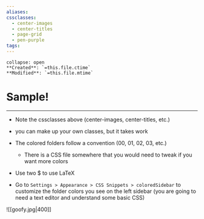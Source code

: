 ```yaml
---
aliases: 
cssclasses:
  - center-images
  - center-titles
  - page-grid
  - pen-purple
tags:
---
```


```ad-info
collapse: open
**Created**: `=this.file.ctime`
**Modified**: `=this.file.mtime`
```

# Sample!
***
- Note the cssclasses above (center-images, center-titles, etc.)
- you can make up your own classes, but it takes work 
- The colored folders follow a convention (00, 01, 02, 03, etc.)
	- There is a CSS file somewhere that you would need to tweak if you want more colors 
- Use two $ to use LaTeX

- Go to `Settings > Appearance > CSS Snippets > coloredSidebar` to customize the folder colors you see on the left sidebar (you are going to need a text editor and understand some basic CSS)

![[goofy.jpg|400]]